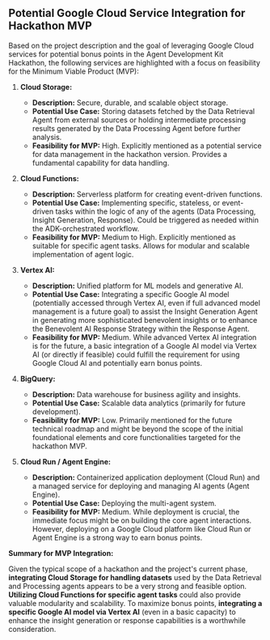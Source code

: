 ## Potential Google Cloud Service Integration for Hackathon MVP

Based on the project description and the goal of leveraging Google Cloud services for potential bonus points in the Agent Development Kit Hackathon, the following services are highlighted with a focus on feasibility for the Minimum Viable Product (MVP):

1.  **Cloud Storage:**
    * **Description:** Secure, durable, and scalable object storage.
    * **Potential Use Case:** Storing datasets fetched by the Data Retrieval Agent from external sources or holding intermediate processing results generated by the Data Processing Agent before further analysis.
    * **Feasibility for MVP:** High. Explicitly mentioned as a potential service for data management in the hackathon version. Provides a fundamental capability for data handling.

2.  **Cloud Functions:**
    * **Description:** Serverless platform for creating event-driven functions.
    * **Potential Use Case:** Implementing specific, stateless, or event-driven tasks within the logic of any of the agents (Data Processing, Insight Generation, Response). Could be triggered as needed within the ADK-orchestrated workflow.
    * **Feasibility for MVP:** Medium to High. Explicitly mentioned as suitable for specific agent tasks. Allows for modular and scalable implementation of agent logic.

3.  **Vertex AI:**
    * **Description:** Unified platform for ML models and generative AI.
    * **Potential Use Case:** Integrating a specific Google AI model (potentially accessed through Vertex AI, even if full advanced model management is a future goal) to assist the Insight Generation Agent in generating more sophisticated benevolent insights or to enhance the Benevolent AI Response Strategy within the Response Agent.
    * **Feasibility for MVP:** Medium. While advanced Vertex AI integration is for the future, a basic integration of a Google AI model via Vertex AI (or directly if feasible) could fulfill the requirement for using Google Cloud AI and potentially earn bonus points.

4.  **BigQuery:**
    * **Description:** Data warehouse for business agility and insights.
    * **Potential Use Case:** Scalable data analytics (primarily for future development).
    * **Feasibility for MVP:** Low. Primarily mentioned for the future technical roadmap and might be beyond the scope of the initial foundational elements and core functionalities targeted for the hackathon MVP.

5.  **Cloud Run / Agent Engine:**
    * **Description:** Containerized application deployment (Cloud Run) and a managed service for deploying and managing AI agents (Agent Engine).
    * **Potential Use Case:** Deploying the multi-agent system.
    * **Feasibility for MVP:** Medium. While deployment is crucial, the immediate focus might be on building the core agent interactions. However, deploying on a Google Cloud platform like Cloud Run or Agent Engine is a strong way to earn bonus points.

**Summary for MVP Integration:**

Given the typical scope of a hackathon and the project's current phase, **integrating Cloud Storage for handling datasets** used by the Data Retrieval and Processing agents appears to be a very strong and feasible option. **Utilizing Cloud Functions for specific agent tasks** could also provide valuable modularity and scalability. To maximize bonus points, **integrating a specific Google AI model via Vertex AI** (even in a basic capacity) to enhance the insight generation or response capabilities is a worthwhile consideration.

